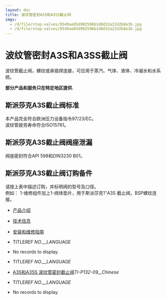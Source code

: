 ```yaml
---
layout: doc
title: 波纹管密封A3S和A3SS截止阀
imgs:
  - /d/file/stop-valves/9549ae85d902596b1d0d32a22d2b8e3b.jpg
  - /d/file/stop-valves/9549ae85d902596b1d0d32a22d2b8e3b.jpg
---
```


# 波纹管密封A3S和A3SS截止阀

波纹管截止阀，螺纹或承插焊连接，可应用于蒸汽、气体、液体、冷凝水和水系统。

**部分产品和服务只在特定地区提供.**

## 斯派莎克A3S截止阀标准

本产品完全符合欧洲压力设备指令97/23/EC。  
波纹管疲劳寿命符合ISO15761。

## 斯派莎克A3S截止阀阀座泄漏

阀座密封符合API 598和DIN3230 B01。

## 斯派莎克A3S截止阀订购备件

请按上表中描述订购，并标明阀的型号及口径。  
例如： 1-维修组件加上1-阀体垫片，用于斯派莎克1"A3S 截止阀，BSP螺纹连接。

- [产品介绍](<javascript:navactive(1);>)
- [技术信息](<javascript:navactive(2);>)
- [安装和维修指南](<javascript:navactive(3);>)

- TITLE*REF NO.\_\_LANGUAGE*
- No records to display.

- TITLE*REF NO.\_\_LANGUAGE*
- [A3S和A3SS 波纹管密封截止阀](/d/pdf/TI-P132-09-A3S和A3SS%20波纹管密封截止阀.pdf)_TI-P132-09\_\_Chinese_

- TITLE*REF NO.\_\_LANGUAGE*
- No records to display.
